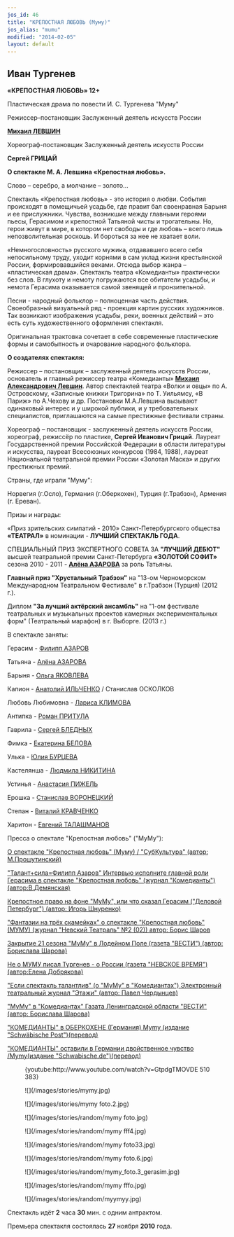 ```yaml
---
jos_id: 46
title: "КРЕПОСТНАЯ ЛЮБОВЬ (Муму)"
jos_alias: "mumu"
modified: "2014-02-05"
layout: default
---
```


## Иван Тургенев

**«КРЕПОСТНАЯ ЛЮБОВЬ» 12+**

Пластическая драма по повести И. С. Тургенева "Муму"

Режиссер–постановщик Заслуженный деятель искусств России

[**Михаил ЛЕВШИН**](153-mihail-levshin.html)

Хореограф-постановщик Заслуженный деятель искусств России

**Сергей ГРИЦАЙ**

**О спектакле М. А. Левшина «Крепостная любовь».**

Слово – серебро, а молчание – золото…

Спектакль «Крепостная любовь» - это история о любви. События происходят в помещичьей усадьбе, где правит бал своенравная Барыня и ее прислужники. Чувства, возникшие между главными героями пьесы, Герасимом и крепостной Татьяной чисты и трогательны. Но, герои живут в мире, в котором нет свободы и где любовь – всего лишь непозволительная роскошь. И бороться за нее не хватает воли.

«Немногословность» русского мужика, отдававшего всего себя непосильному труду, уходит корнями в сам уклад жизни крестьянской России, формировавшийся веками. Отсюда выбор жанра – «пластическая драма». Спектакль театра «Комедианты» практически без слов. В глухоту и немоту погружаются все обитатели усадьбы, и немота Герасима оказывается самой звенящей и пронзительной.

Песни - народный фольклор – полноценная часть действия. Своеобразный визуальный ряд - проекция картин русских художников. Так возникают изображения усадьбы, реки, военных действий – это есть суть художественного оформления спектакля.

Оригинальная трактовка сочетает в себе современные пластические формы и самобытность и очарование народного фольклора.

**О создателях спектакля:**

Режиссер – постановщик – заслуженный деятель искусств России, основатель и главный режиссер театра «Комедианты» [**Михаил Александрович Левшин**](153-mihail-levshin.html). Автор спектаклей театра «Волки и овцы» по А. Островскому, «Записные книжки Тригорина» по Т. Уильямсу, «В Париж» по А.Чехову и др. Постановки М.А.Левшина вызывают одинаковый интерес и у широкой публики, и у требовательных специалистов, приглашаются на самые престижные фестивали страны.

Хореограф – постановщик - заслуженный деятель искусств России, хореограф, режиссёр по пластике, **Сергей Иванович Грицай**. Лауреат Государственной премии Российской Федерации в области литературы и искусства, лауреат Всесоюзных конкурсов (1984, 1988), лауреат Национальной театральной премии России «Золотая Маска» и других престижных премий.

Страны, где играли "Муму":

Норвегия (г.Осло), Германия (г.Оберкохен), Турция (г.Трабзон), Армения (г. Ереван).

Призы и награды:

«Приз зрительских симпатий - 2010» Санкт-Петербургского общества **«ТЕАТРАЛ»** в номинации - **ЛУЧШИЙ СПЕКТАКЛЬ ГОДА**.

СПЕЦИАЛЬНЫЙ ПРИЗ ЭКСПЕРТНОГО СОВЕТА ЗА **"ЛУЧШИЙ ДЕБЮТ"** высшей театральной премии Санкт-Петербурга **«ЗОЛОТОЙ СОФИТ»** сезона 2010 - 2011 - [**Алёна АЗАРОВА**](86-alena-azarova.html) за роль Татьяны.

**Главный приз "Хрустальный Трабзон"** на "13-ом Черноморском Международном Театральном Фестивале" в г.Трабзон (Турция) (2012 г.).

Диплом **"За лучший актёрский ансамбль"** на "1-ом фестивале театральных и музыкальных проектов камерных экспериментальных форм" (Театральный марафон) в г. Выборге. (2013 г.)

В спектакле заняты:

Герасим - [Филипп АЗАРОВ](21-fillipp-azarov.html)

Татьяна - [Алёна АЗАРОВА](86-alena-kiverskaia.html)

Барыня - [Ольга ЯКОВЛЕВА](89-olga-yakovleva.html)

Капион - [Анатолий ИЛЬЧЕНКО](55-anatolii-ilchenko.html) / Станислав ОСКОЛКОВ

Любовь Любимовна - [Лариса КЛИМОВА](65-larisa-klimova.html)

Антипка - [Роман ПРИТУЛА](50-roman-pritula.html)

Гаврила - [Сергей БЛЕДНЫХ](24-blednyh-sergej.html)

Фимка - [Екатерина БЕЛОВА](23-belova-ekaterina.html)

Улька - [Юлия БУРЦЕВА](78-ylia-burceva.html)

Кастелянша - [Людмила НИКИТИНА](63-lyda-nikitina.html)

Устинья - [Анастасия ПИЖЕЛЬ](64-asia-pigel-sergeevna.html)

Ерошка - [Станислав ВОРОНЕЦКИЙ](51-stas-voronetski.html)

Степан - [Виталий КРАВЧЕНКО](66-vitalii-kravchenko.html)

Харитон - [Евгений ТАЛАШМАНОВ](84-talashmanovevgenii.html)

Пресса о спектале "Крепостная любовь" ("МуМу"):

[О спектакле "Крепостная любовь" (Муму) / "СубКультура" (автор: М.Прошутинский)](306-krepostnaialovemumusubkultura.html)

["Талант+сила=Филипп Азаров" Интервью исполните главной роли Герасима в спектакле "Крепостная любовь" (журнал "Комедианты")(автор:В.Демянская)](298-talantsilafilippazarovpressakomedianti.html)

[Крепостное право на фоне "МуМу", или что сказал Герасим ("Деловой Петербург") (автор: Игорь Шнуренко)](109-mymy-pressa-3.html)

["Фантазии на трёх скамейках" о спектакле "Крепостная любовь" (МУМУ) (журнал "Невский Театраль" №2 (02)) автор: Борис Шаров](294-pressa-mymy-2013.html)

[Закрытие 21 сезона "МуМу" в Лодейном Поле (газета "ВЕСТИ") (автор: Борислава Шарова)](110-mymy-pressa-5.html)

[Не о МУМУ писал Тургенев - о России (газета "НЕВСКОЕ ВРЕМЯ") (автор:Елена Добрякова)](111-mymy-pressa-4.html)

["Если спектакль талантлив" (о "МуМу" в "Комедиантах") Электронный театральный журнал "Этажи" (автор: Павел Чердынцев)](107-mymy-pressa.html)

["МуМу" в "Комедиантах" Газата Ленинградской области "ВЕСТИ" (автор: Борислава Шарова)](108-mymy-pressa-2.html)

["КОМЕДИАНТЫ" в ОБЕРКОХЕНЕ (Германия) Mymy (издание "Schwäbische Post")(перевод)](236-mymy-v-germanii.html)

["КОМЕДИАНТЫ" оставили в Германии двойственное чувство /Mymy(издание "Schwabische.de")(перевод)](237-mumuv-oberkohene-pressa.html)

<figure>{youtube:http://www.youtube.com/watch?v=GtpdgTMOVDE 510 383}</figure>

<figure>
![](/images/stories/mymy.jpg)
</figure>

<figure>
![](/images/stories/mymy foto.2.jpg)
</figure>

<figure>
![](/images/stories/random/mymy foto.jpg)
</figure>

<figure>
![](/images/stories/random/mymy fff4.jpg)
</figure>

<figure>
![](/images/stories/random/mymy foto33.jpg)
</figure>

<figure>
![](/images/stories/random/mymy foto.6.jpg)
</figure>

<figure>
![](/images/stories/random/mymy_foto.3_gerasim.jpg)
</figure>

<figure>
![](/images/stories/random/mymy fffo.jpg)
</figure>

<figure>
![](/images/stories/random/myymyy.jpg)
</figure>

Спектакль идёт **2** часа **30** мин. с одним антрактом.

Премьера спектакля состоялась **27** ноября **2010** года.

